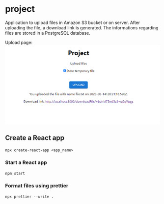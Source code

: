 # project
Application to upload files in Amazon S3 bucket or on server. After uploading the file, a download link is generated. The informations regarding files are stored in a PostgreSQL database.

Upload page:
![image](/images/upload_file.png?raw=true)

## Create a React app
`npx create-react-app <app_name>`

### Start a React app
`npm start`

### Format files using prettier
`npx prettier --write .`
